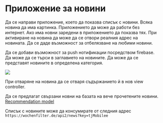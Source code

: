 # Приложение за новини

Да се направи приложение, което да показва списък с новини. Всяка новина да има картинка. Приложението да може да работи без интернет. Ако има новни заредени в приложението да показва тях. При активиране на новина да може да се отвори реалния адрес на новината. Да се даде възможност за отбелязване на любими новини. 

Да се добави възможност за push нотификации посредством firebase. 
Да може да се търси в заглавието на новините.
Да може да се представят новините в определена категория.

![](https://thenextweb.com/wp-content/blogs.dir/1/files/2013/10/currents1.jpg)

При отваряне на новина да се отваря съдържанието й в нов view controller.

Да се предлагат свързани новни на базата на вече прочетените новини. 
[Recommendation model](https://developer.apple.com/documentation/createml/mlrecommender#overview)

Списък с новините може да консумирате от следния адрес `https://wochenfilter.de/api2/news?key=tjMobilee`